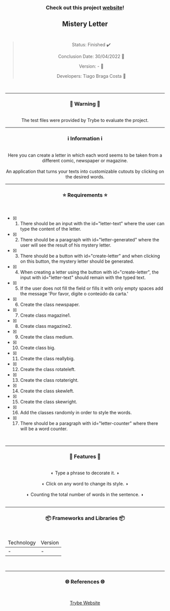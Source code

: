 <div align="center">
  <h3>
    Check out this project <a href="https://ztiagok.github.io/trybe-07.mistery-letter/"> website</a>! 
  <h3>
  <h2>
    Mistery Letter
    <br><br>
  </h2>

  > Status: Finished ✔️
  >
  > Conclusion Date: 30/04/2022 📆
  >
  > Version: - 🧪
  >
  > Developers: Tiago Braga Costa 👤

  <br>
  <hr>
  <h3>
    🚨 Warning 🚨
  </h3>
  <br>
  <span> The test files were provided by Trybe to evaluate the project. </span>
  <br>
  <hr>
  <h3>
    ℹ️ Information ℹ️
  </h3>
  <br>
  <span> Here you can create a letter in which each word seems to be taken from a different comic, newspaper or magazine.
 </span> 
  <br><br>
  <span> An application that turns your texts into customizable cutouts by clicking on the desired words. </span>
  <br>
  <hr>
  <h3>
    ⭐ Requirements ⭐
  </h3>
  <div align="left">
  <br>
  
- [X] 1. There should be an input with the id="letter-text" where the user can type the content of the letter.
- [X] 2. There should be a paragraph with id="letter-generated" where the user will see the result of his mystery letter.
- [X] 3. There should be a button with id="create-letter" and when clicking on this button, the mystery letter should be generated.
- [X] 4. When creating a letter using the button with id="create-letter", the input with id="letter-text" should remain with the typed text.
- [X] 5. If the user does not fill the field or fills it with only empty spaces add the message 'Por favor, digite o conteúdo da carta.'
- [X] 6. Create the class newspaper.
- [X] 7. Create class magazine1.
- [X] 8. Create class magazine2.
- [X] 9. Create the class medium.
- [X] 10. Create class big.
- [X] 11. Create the class reallybig.
- [X] 12. Create the class rotateleft.
- [X] 13. Create the class rotateright.
- [X] 14. Create the class skewleft.
- [X] 15. Create the class skewright.
- [X] 16. Add the classes randomly in order to style the words.
- [X] 17. There should be a paragraph with id="letter-counter" where there will be a word counter.
    
  </div>
  <br>
  <hr>
  <h3>
    📄 Features 📄
  </h3>
  <br>
  <span> ◐ Type a phrase to decorate it. ◑ </span>
  <br><br>
  <span> ◐ Click on any word to change its style. ◑ </span>
  <br><br>
  <span> ◐ Counting the total number of words in the sentence. ◑ </span>
  <br><br>
  <hr>
  <h3>
    📦 Frameworks and Libraries 📦
  </h3>
  <br>
  <table>
    <thead>
      <td> Technology </td>
      <td> Version </td>
    </thead>
    <tbody>
      <tr>
        <td> - </td>
        <td> - </td>
      </tr>
    </tbody>
  </table>
  <br>
  <hr>
  <h3>
    🌐 References 🌐
  </h3>
    <br>
    <p> <a href="https://www.betrybe.com/"> Trybe Website </a> </p>
</div>

